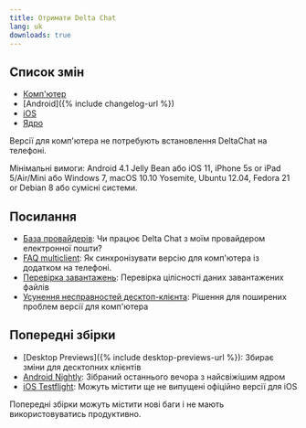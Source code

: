 ```yaml
---
title: Отримати Delta Chat
lang: uk
downloads: true
---
```


## Список змін

* [Комп'ютер](https://github.com/deltachat/deltachat-desktop/blob/master/CHANGELOG.md)
* [Android]({% include changelog-url %})
* [iOS](https://github.com/deltachat/deltachat-ios/blob/master/CHANGELOG.md)
* [Ядро](https://github.com/deltachat/deltachat-core-rust/blob/master/CHANGELOG.md)

Версії для комп'ютера не потребують встановлення DeltaChat на телефоні.

Мінімальні вимоги:
Android 4.1 Jelly Bean
або iOS 11, iPhone 5s or iPad 5/Air/Mini
або Windows 7, macOS 10.10 Yosemite, Ubuntu 12.04, Fedora 21 or Debian 8
або сумісні системи.

## Посилання

* [База провайдерів](https://providers.delta.chat/): Чи працює Delta Chat з моїм провайдером електронної пошти?
* [FAQ multiclient](help#multiclient): Як синхронізувати версію для комп'ютера із додатком на телефоні.
* [Перевірка завантажень](verify-downloads): Перевірка цілісності даних завантажених файлів
* [Усунення несправностей десктоп-клієнта](https://github.com/deltachat/deltachat-desktop/blob/master/docs/TROUBLESHOOTING.md): Рішення для поширених проблем версії для комп'ютера

## Попередні збірки

* [Desktop Previews]({% include desktop-previews-url %}): Збирає зміни для десктопних клієнтів
* [Android Nightly](https://download.delta.chat/android/nightly/): Зібраний останнього вечора з найсвіжішим ядром
* [iOS Testflight](https://testflight.apple.com/join/uEMc1NxS): Можуть містити ще не випущені офіційно версії для iOS

Попередні збірки можуть містити нові баги і не мають використовуватись продуктивно.